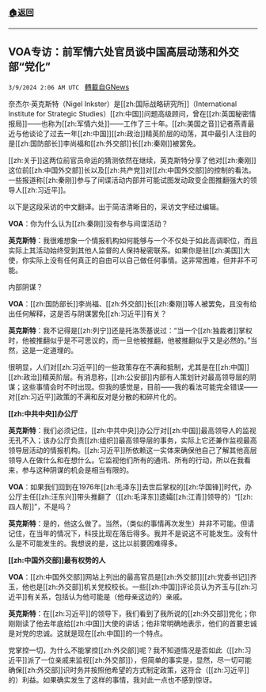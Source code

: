 ###  [:house:返回](README.md)
---


## VOA专访：前军情六处官员谈中国高层动荡和外交部“党化”
`3/9/2024 2:06 AM UTC ` [轉載自GNews](https://gnews.org/articles/2378768)

奈杰尔·英克斯特（Nigel Inkster）是[[zh:国际战略研究所]]（International Institute for Strategic Studies）[[zh:中国]]问题高级顾问，曾在[[zh:英国秘密情报局]]——也称为[[zh:军情六处]]——工作了三十年。[[zh:美国之音]]记者燕青最近与他谈论了过去一年[[zh:中国]][[zh:政治]]精英阶层的动荡，其中最引人注目的是[[zh:国防部长]]李尚福和[[zh:外交部]]长[[zh:秦刚]]被罢免。

[[zh:关于]]这两位前官员命运的猜测依然在继续，英克斯特分享了他对[[zh:秦刚]]这位前[[zh:中国外交部]]长以及[[zh:共产党]]对[[zh:中国外交部]]的控制的看法。一些报道称[[zh:秦刚]]参与了间谍活动内部并可能试图发动政变企图推翻强大的领导人[[zh:习近平]]。

以下是这段采访的中文翻译。出于简洁清晰目的，采访文字经过编辑。

**VOA**：你为什么认为[[zh:秦刚]]没有参与间谍活动？

**英克斯特**：我很难想象一个情报机构如何能够与一个不仅处于如此高调职位，而且实际上其活动始终受到其他人监督的人保持秘密联系。如果你是驻[[zh:美国]]大使，你实际上没有任何真正的自由可以自己做任何事情。这非常困难，但并非不可能。

内部阴谋？

**VOA**：[[zh:国防部长]]李尚福、[[zh:外交部]]长[[zh:秦刚]]等人被罢免，且没有给出任何解释，这是否与阴谋罢免[[zh:习近平]]有关？

**英克斯特**：我不记得是[[zh:列宁]]还是托洛茨基说过：“当一个[[zh:独裁者]]掌权时，他被推翻似乎是不可思议的，而一旦他被推翻，他被推翻似乎又是必然的。”当然，这是一定道理的。

很明显，人们对[[zh:习近平]]的一些政策存在不满和抵制，尤其是在[[zh:中国]][[zh:政治]]精英阶层。有消息称，[[zh:公安部]]内部有人策划针对最高领导层的阴谋；这些事情会时不时出现。但我的感觉是，目前——我的看法可能完全错误——对[[zh:习近平]]政策的不满和反对是分散的和碎片化的。

**[[zh:中共中央]]办公厅**

**英克斯特**：我们必须记住，[[zh:中共中央]]办公厅对[[zh:中国]]最高领导人的监视无孔不入；该办公厅负责[[zh:组织]]最高领导层的事务，实际上它还兼作监视最高领导层活动的情报机构。[[zh:习近平]]所依赖这一实体来确保他自己了解其他高层领导人在做什么和在想什么。它监视他们所有的通讯、所有的行动，所以在我看来，参与这种阴谋的机会是相当有限的。

**VOA**：如果我们回到在1976年[[zh:毛泽东]]去世后掌权的[[zh:华国锋]]时代，办公厅主任[[zh:汪东兴]]带头推翻了（[[zh:毛泽东]]遗孀[[zh:江青]]领导的）“[[zh:四人帮]]”，不是吗？

**英克斯特**：是的，他这么做了。当然，（类似的事情再次发生）并非不可能。但请记住，在当年的情况下，科技比现在落后得多。我并不是说这不可能发生。没有什么是不可能发生的。我想说的是，这比以前要困难得多。

**[[zh:中国外交部]]最有权势的人**

**VOA**：[[zh:中国外交部]]网站上列出的最高官员是[[zh:外交部]][[zh:党委书记]]齐玉，他也是[[zh:外交部]]机关党校校长。一些[[zh:中国]]评论员认为齐玉与[[zh:习近平]]有关系，包括认为他可能是（他母亲这边的）亲戚。

**英克斯特**：在[[zh:习近平]]的领导下，我们看到了我所说的[[zh:外交部]]党化；你刚刚读了他去年底给[[zh:中国]]大使的讲话；他非常明确地表示，他们的首要忠诚是对党的忠诚。这就是现在[[zh:中国]]的一个特点。

党掌控一切，为什么不能掌控[[zh:外交部]]呢？我不知道情况是否如此（[[zh:习近平]]派了一位亲戚来监视[[zh:外交部]]），但简单的事实是，显然，尽一切可能确保[[zh:外交部]]识时务并按照他希望的方式制定政策，这符合（[[zh:习近平]]的）利益。如果确实发生了这样的事情，我对此一点也不感到惊讶。
